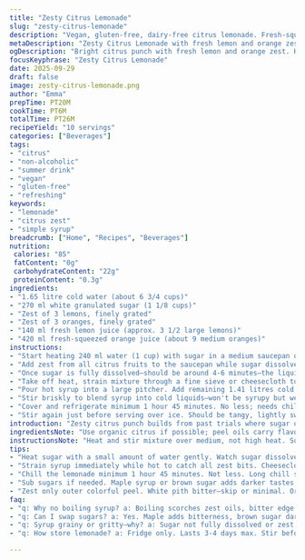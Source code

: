 ```yaml
---
title: "Zesty Citrus Lemonade"
slug: "zesty-citrus-lemonade"
description: "Vegan, gluten-free, dairy-free citrus lemonade. Fresh-squeezed oranges and lemons, bright zest. Sweetened simple syrup infuses the peel’s oils, stirred cold and chilled until crisp. Refreshing summer drink, tart, lightly sugary, with aromatic citrus oils carried in by hot syrup. No eggs, nuts, lactose. Adjust sugar for your heat tolerance or tartness preference. Great for picnics or easy non-alcoholic cocktails. Can swap agave or honey for sugar with modest tweak in sweetness profile. Emulsifies well without bitterness despite long zest steep."
metaDescription: "Zesty Citrus Lemonade with fresh lemon and orange zest plus bright juices. Cold syrup infusion blends tart and sweet for a refreshing chilled citrus punch."
ogDescription: "Bright citrus punch with fresh lemon and orange zest. Hot simple syrup draws oils, chilled long to settle tartness. Zingy, lightly sweet, crisp refreshment."
focusKeyphrase: "Zesty Citrus Lemonade"
date: 2025-09-29
draft: false
image: zesty-citrus-lemonade.png
author: "Emma"
prepTime: PT20M
cookTime: PT6M
totalTime: PT26M
recipeYield: "10 servings"
categories: ["Beverages"]
tags:
- "citrus"
- "non-alcoholic"
- "summer drink"
- "vegan"
- "gluten-free"
- "refreshing"
keywords:
- "lemonade"
- "citrus zest"
- "simple syrup"
breadcrumb: ["Home", "Recipes", "Beverages"]
nutrition: 
 calories: "85"
 fatContent: "0g"
 carbohydrateContent: "22g"
 proteinContent: "0.3g"
ingredients:
- "1.65 litre cold water (about 6 3/4 cups)"
- "270 ml white granulated sugar (1 1/8 cups)"
- "Zest of 3 lemons, finely grated"
- "Zest of 3 oranges, finely grated"
- "140 ml fresh lemon juice (approx. 3 1/2 large lemons)"
- "420 ml fresh-squeezed orange juice (about 9 medium oranges)"
instructions:
- "Start heating 240 ml water (1 cup) with sugar in a medium saucepan over medium heat."
- "Add zest from all citrus fruits to the saucepan while sugar dissolves, keep stirring gently."
- "Once sugar is fully dissolved—should be around 4-6 minutes—the liquid will smell vibrant and thick with citrus oils."
- "Take off heat, strain mixture through a fine sieve or cheesecloth to remove zest bits. Press lightly to extract maximum flavor but no pulp chunks."
- "Pour hot syrup into a large pitcher. Add remaining 1.41 litres cold water and all fresh lemon and orange juice."
- "Stir briskly to blend syrup into cold liquids—won't be syrupy but well-integrated bright flavors."
- "Cover and refrigerate minimum 1 hour 45 minutes. No less; needs chill to thicken aroma and settle acidity."
- "Stir again just before serving over ice. Should be tangy, lightly sweet with citrus brightness riding clean and crisp."
introduction: "Zesty citrus punch builds from past trials where sugar quantity varied wildly and left a syrup too thick or tart too dull. Learned that the key is heating just enough water to melt sugar and bloom zest oils, but not boil. That scorches zest, brings bitter edge. Using one less citrus in zest but upping juice balances body. The scent when syrup’s done—bright, fresh, sharp—is the clue syrup stage is perfect. Let it chill properly. You can taste the layers then. Citrus oils kick when syrup’s hot. Once cool, you get a smooth tart sip, not the harsh bite some mixes bring. I’ve swapped sugar for maple (bitter punch), tried chilled zest infusion (underwhelming). This balance—simple syrup hot, then cool mix—works every time. Takes patience but worth it. This ain’t just lemonade—it's a citrus symphony with zing and clarity."
ingredientsNote: "Use organic citrus if possible; peel oils carry flavor but also pesticides if commercial. For sugar, white granulated gives clean sweet body. Cane or beet works fine. Brown sugar or maple syrup changes flavor, darker notes emerge. For liquid amounts, scaling down is easy but keep ratio consistent—zest to juice and sugar to water. If fresh citrus not on hand, bottled juice can work but lacks that bright bite and aromatics; zest becomes even more critical then. Avoid zesting too white pith—that brings bitterness. Also watch juice freshness; old juice sours. Filtering zest with hot syrup essential to avoid gritty bits or lingering pulp. If impatient, chill with ice cubes but dilute—better to refrigerate gently for max zing. Tried blending zest in blender—too bitter and textural. Better to infuse then strain."
instructionsNote: "Heat and stir mixture over medium, not high heat. Sugar dissolves silently, no need for constant heavy stirring once melted; gentle swirl suffices. Watch for subtle scent burst—zest starts releasing oil. No boiling; that kills brightness. Strain through fine sieve or damp cheesecloth for clear syrup. Press zest gently but not hard; forced squeezing pulls bitterness. Pour hot syrup immediately over the cold water and fresh juices in the pitcher to merge flavors—prevents syrup thickening too hard before dilution. Chill minimum 1 hour 45 min—longer tension fades, aromatics settle. Stir again before serving to round flavor. Good served over big ice cubes or with fresh mint sprigs for contrast. Simple syrup stage is critical, so get that right. I've seen others rush this and end up bitter or flat. Trust the nose while syrup heats. Cooling time cannot be skipped; cold enhances drinkability and fuses flavors."
tips:
- "Heat sugar with a small amount of water gently. Watch sugar dissolve not boil. When scent picks up—zest oils bloom—stop stirring hard. Timing shaky but scent buzz tells. Boiling kills zest brightness, makes bitter. Use medium heat only. Stir ring-a-ring of flavor, slow swirl—not splash. Zest pressed gently, don’t squish. Bitterness lurks underneath force."
- "Strain syrup immediately while hot to catch all zest bits. Cheesecloth or fine sieve, whatever fits. Press slowly for max flavor without pulp chunks. Hot syrup carries oils better—pour over cold water and juice right after. Mix quick before syrup cools thick. Cold syrup means slick stay separate layers. Blend while warm to merge flavors."
- "Chill the lemonade minimum 1 hour 45 minutes. Not less. Long chill smooths edges, aroma settles, bite softens without dulling punch. Heat scent fades, flavor layers emerge. Don’t rush this step. Ice cubes mix too fast and dilute, ok in a pinch but not best. Gentle fridge cold best for tension release and aromatics."
- "Sub sugars if needed. Maple syrup or brown sugar adds darker tastes, changes body. Maple brings bitter side, adjust juice proportions or zest quantity cut. Brown sugar thickens syrup faster, affects mouthfeel. Agave swaps balance sweetness but watch syrup stage timing. Keep ratios tight or whole punch gets lost or muddled."
- "Zest only outer colorful peel. White pith bitter—skip or minimal. Organic citrus best. Pesticides cling peel oils, so washed/local or organic really matters. Fresh juice always beats bottled for bite and aroma but last resort works. More zest if bottled juice used to punch up aroma and bright notes. Blend then strain—no blender direct zest, too harsh."
faq:
- "q: Why no boiling syrup? a: Boiling scorches zest oils, bitter edge spikes. Heat just enough to melt sugar and release aroma. Watch for scent, not bubbles. Keeps brightness. Boil loses nuances. Stop early."
- "q: Can I swap sugars? a: Yes. Maple adds bitterness, brown sugar dark notes, agave sweeter but shifts balance. Adjust zest or juice. Less sugar okay for tart lovers. But syrup stage changes. Watch syrup thickness and timing while heating."
- "q: Syrup grainy or gritty—why? a: Sugar not fully dissolved or zest bits left. Stir gently so dissolve complete. Strain well immediately while warm. Press zest lightly, no pulp chunks. If impatient, chill dilutes flavor. Patience pays off."
- "q: How store lemonade? a: Fridge only. Lasts 3-4 days max. Stir before serving. Ice dilutes, so store undiluted. Can freeze but loses texture and aroma. Use airtight container to keep zest aroma and prevent fridge odors. Avoid sunlight or heat to maintain brightness."

---
```

